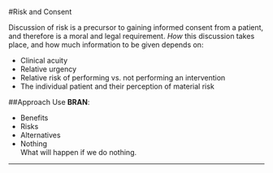 #Risk and Consent

Discussion of risk is a precursor to gaining informed consent from a patient, and therefore is a moral and legal requirement. *How* this discussion takes place, and how much information to be given depends on:
* Clinical acuity
* Relative urgency
* Relative risk of performing vs. not performing an intervention
* The individual patient and their perception of material risk


##Approach
Use **BRAN**:
* Benefits
* Risks
* Alternatives
* Nothing  
What will happen if we do nothing.


---